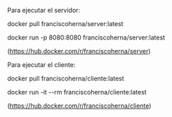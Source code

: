 Para ejecutar el servidor:

docker pull franciscoherna/server:latest

docker run -p 8080:8080 franciscoherna/server:latest

(https://hub.docker.com/r/franciscoherna/server)

Para ejecutar el cliente:

docker pull franciscoherna/cliente:latest

docker run -it --rm franciscoherna/cliente:latest

(https://hub.docker.com/r/franciscoherna/cliente)

